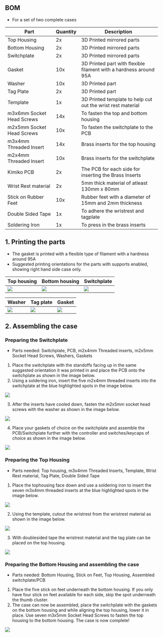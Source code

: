 ## BOM
* For a set of two complete cases

| Part | Quantity | Description |
| ---- | -------- | ----------- |
| Top Housing | 2x | 3D Printed mirrored parts |
| Bottom Housing | 2x | 3D Printed mirrored parts |
| Switchplate | 2x | 3D Printed mirrored parts |
| Gasket | 10x | 3D Printed part with flexible filament with a hardness around 95A |
| Washer | 10x | 3D Printed part |
| Tag Plate | 2x | 3D Printed part |
| Template | 1x | 3D Printed template to help cut out the wrist rest material |
| m3x6mm Socket Head Screws | 14x | To fasten the top and bottom housing |
| m2x5mm Socket Head Screws | 10x | To fasten the switchplate to the PCB |
| m3x4mm Threaded Insert | 14x | Brass inserts for the top housing |
| m2x4mm Threaded Insert | 10x | Brass inserts for the switchplate |
| Kimiko PCB | 2x | The PCB for each side for inserting the Brass Inserts |
| Wrist Rest material | 2x | 5mm thick material of atleast 130mm x 80mm |
| Stick on Rubber Feet | 10x | Rubber feet with a diameter of 15mm and 2mm thickness |
| Double Sided Tape | 1x | To adhere the wristrest and tagplate |
| Soldering Iron | 1x | To press in the brass inserts |

## 1. Printing the parts
* The gasket is printed with a flexible type of filament with a hardness around 95A
* Suggested printing orientations for the parts with supports enabled, showing right hand side case only.

| Top housing | Bottom housing | Switchplate |
| ----------- | -------------- | ----------- |
| ![](https://github.com/SineScire/KimikoCase/blob/acad9269b6bc3424d8fc935aaa9671ff9f3721f8/Images/TopHousingOrientation.png) | ![](https://github.com/SineScire/KimikoCase/blob/acad9269b6bc3424d8fc935aaa9671ff9f3721f8/Images/BottomHousingOrientation.png) | ![](https://github.com/SineScire/KimikoCase/blob/acad9269b6bc3424d8fc935aaa9671ff9f3721f8/Images/SwitchPlateOrientation.png) |

| Washer | Tag plate | Gasket |
| ------ | --------- | ------ |
| ![](https://github.com/SineScire/KimikoCase/blob/acad9269b6bc3424d8fc935aaa9671ff9f3721f8/Images/WasherOrientation.png) | ![](https://github.com/SineScire/KimikoCase/blob/acad9269b6bc3424d8fc935aaa9671ff9f3721f8/Images/TagPlateOrientation.png) | ![](https://github.com/SineScire/KimikoCase/blob/acad9269b6bc3424d8fc935aaa9671ff9f3721f8/Images/GasketOrientation.png) |

## 2. Assembling the case
### Preparing the Switchplate
* Parts needed: Switchplate, PCB, m2x4mm Threaded inserts, m2x5mm Socket Head Screws, Washers, Gaskets
1. Place the switchplate with the standoffs facing up in the same suggested orientation it was printed in and place the PCB onto the switchplate as shown in the image below.
2. Using a soldering iron, insert the five m2x4mm threaded inserts into the switchplate at the blue highlighted spots in the image below.

![](https://github.com/SineScire/KimikoCase/blob/81fc40c11d52185636e516dc6a6cca9fd0cb2b85/Images/SwitchPlateInsertStep.png)

3. After the inserts have cooled down, fasten the m2x5mm socket head screws with the washer as shown in the image below.

![](https://github.com/SineScire/KimikoCase/blob/81fc40c11d52185636e516dc6a6cca9fd0cb2b85/Images/SwitchplateScrewStep.png)

4. Place your gaskets of choice on the switchplate and assemble the PCB/Switchplate further with the controller and switches/keycaps of choice as shown in the image below.

![](https://github.com/SineScire/KimikoCase/blob/81fc40c11d52185636e516dc6a6cca9fd0cb2b85/Images/GasketStep.png)

### Preparing the Top Housing
* Parts needed: Top housing, m3x4mm Threaded Inserts, Template, Wrist Rest material, Tag Plate, Double Sided Tape
1. Place the tophousing face down and use a soldering iron to insert the seven m3x4mm threaded inserts at the blue highlighted spots in the image below.

![](https://github.com/SineScire/KimikoCase/blob/81fc40c11d52185636e516dc6a6cca9fd0cb2b85/Images/TopHousingStepInsert.png)

2. Using the template, cutout the wristrest from the wristrest material as shown in the image below.

![](https://github.com/SineScire/KimikoCase/blob/3ec7bab355c500b3b993bcddd1da25db028be924/Images/WristRestStep.png)

3. With doublesided tape the wristrest material and the tag plate can be placed on the top housing.

![](https://github.com/SineScire/KimikoCase/blob/2b899868f35f093e7a6c1e869239b3b9e46e3cd3/Images/TopHousingTapeStep.png)

### Preparing the Bottom Housing and assembling the case
* Parts needed: Bottom Housing, Stick on Feet, Top Housing, Assembled switchplate/PCB
1. Place the five stick on feet underneath the bottom housing. If you only have four stick on feet available for each side, skip the spot underneath the thumb cluster.
2. The case can now be assembled, place the switchplate with the gaskets on the bottom housing and while aligning the top housing, lower it in place. Use seven m3x5mm Socket Head Screws to fasten the top housing to the bottom housing. The case is now complete!

![](https://github.com/SineScire/KimikoCase/blob/2b899868f35f093e7a6c1e869239b3b9e46e3cd3/Images/Angle.jpg)
